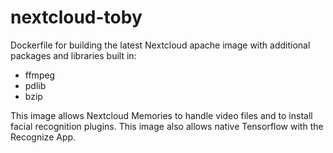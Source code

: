 # nextcloud-toby
Dockerfile for building the latest Nextcloud apache image with additional packages and libraries built in:

- ffmpeg
- pdlib
- bzip 

This image allows Nextcloud Memories to handle video files and to install facial recognition plugins. This image also allows native Tensorflow with the Recognize App.
